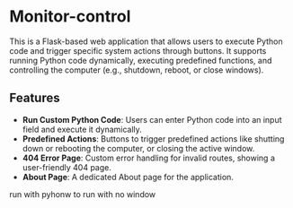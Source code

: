 # Monitor-control

This is a Flask-based web application that allows users to execute Python code and trigger specific system actions through buttons. It supports running Python code dynamically, executing predefined functions, and controlling the computer (e.g., shutdown, reboot, or close windows).

## Features

- **Run Custom Python Code**: Users can enter Python code into an input field and execute it dynamically.
- **Predefined Actions**: Buttons to trigger predefined actions like shutting down or rebooting the computer, or closing the active window.
- **404 Error Page**: Custom error handling for invalid routes, showing a user-friendly 404 page.
- **About Page**: A dedicated About page for the application.
  
run with pyhonw to run with no window
